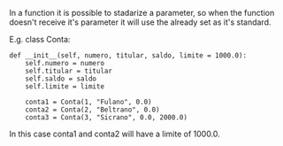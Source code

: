 In a function it is possible to stadarize a parameter, so when the function doesn't receive it's parameter it will use the already set as it's standard.

E.g.
class Conta:

    def __init__(self, numero, titular, saldo, limite = 1000.0):
        self.numero = numero
        self.titular = titular
        self.saldo = saldo
        self.limite = limite
        
        conta1 = Conta(1, "Fulano", 0.0)
        conta2 = Conta(2, "Beltrano", 0.0)
        conta3 = Conta(3, "Sicrano", 0.0, 2000.0)
       
In this case conta1 and conta2 will have a limite of 1000.0.
